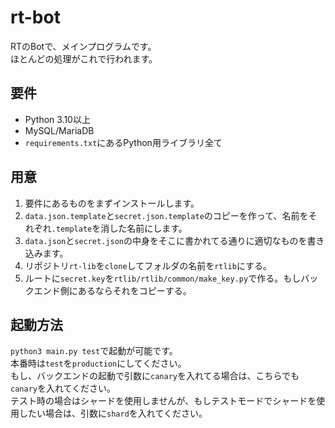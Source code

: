# rt-bot
RTのBotで、メインプログラムです。  
ほとんどの処理がこれで行われます。

## 要件
* Python 3.10以上
* MySQL/MariaDB
* `requirements.txt`にあるPython用ライブラリ全て

## 用意
1. 要件にあるものをまずインストールします。
2. `data.json.template`と`secret.json.template`のコピーを作って、名前をそれぞれ`.template`を消した名前にします。
3. `data.json`と`secret.json`の中身をそこに書かれてる通りに適切なものを書き込みます。
4. リポジトリ`rt-lib`を`clone`してフォルダの名前を`rtlib`にする。
5. ルートに`secret.key`を`rtlib/rtlib/common/make_key.py`で作る。もしバックエンド側にあるならそれをコピーする。

## 起動方法
`python3 main.py test`で起動が可能です。  
本番時は`test`を`production`にしてください。  
もし、バックエンドの起動で引数に`canary`を入れてる場合は、こちらでも`canary`を入れてください。  
テスト時の場合はシャードを使用しませんが、もしテストモードでシャードを使用したい場合は、引数に`shard`を入れてください。